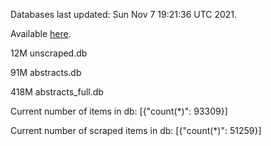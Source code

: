 Databases last updated: Sun Nov  7 19:21:36 UTC 2021. 

Available [here](https://github.com/cbeauhilton/ash-db/releases).

12M	unscraped.db

91M	abstracts.db

418M	abstracts_full.db

Current number of items in db:
[{"count(*)": 93309}]

Current number of scraped items in db:
[{"count(*)": 51259}]
